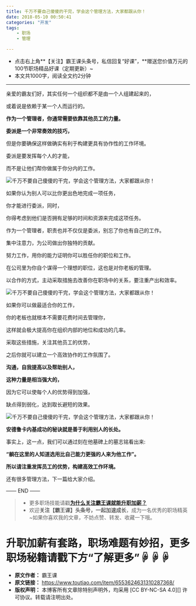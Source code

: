 ```yaml
---
title: 千万不要自己傻傻的干完，学会这个管理方法，大家都跟从你！
date: 2018-05-10 00:50:41
categories: "开发"
tags:
	- 职场
	- 管理

---
```


 *  点击右上角**【关注】霸王课头条号，私信回复“好课”，**赠送您价值万元的100节职场精品好课（定期更新）~
 *  本文共1000字，阅读全文约2分钟

--------------------

亲爱的霸友们好，其实任何一个组织都不是由一个人组建起来的，

或着说是依赖于某一个人而运行的。

**作为一个管理者，你通常需要依靠其他员工的力量。**

**委派是一个非常奏效的技巧，**

但是你要确保这样做确实有利于构建更具有协作性的工作环境。

委派是要发挥每个人的才能，

而不是让他们帮你做属于你分内的工作。

![千万不要自己傻傻的干完，学会这个管理方法，大家都跟从你！][RVBR-UY2U-Q7RB.jpg]

如果你认为别人可以比你更出色地完成一项任务，


你才能进行委派，同时，

你得考虑到他们是否拥有足够的时间和资源来完成这项任务。

作为一个管理者，职责也并不仅仅是委派，别忘了你也有自己的工作。

集中注意力，为公司做出你独特的贡献。

努力工作，用你的能力证明你可以胜任你的职位和工作。

在公司里为你自个谋得一个理想的职位，这也是对你老板的管理。

以合作的方式，主动采取措施去改善你在职场中的关系，要注重产出和效率。

![千万不要自己傻傻的干完，学会这个管理方法，大家都跟从你！][QM67-R3RU-NEN2.jpg]

如果你可以做最适合你的工作，

你的老板也就根本不需要花费时间去管理你，

这样就会极大提高你在组织内部的地位和成功的几率。

采取这些措施，关注其他员工的优势，

之后你就可以建立一个高效协作的工作氛围了。

**沟通，自我提高以及帮助别人，**

**这种力量是相当强大的，**

因为它可以使每个人的优势得到加强，

缺点得到弱化，达到取长避短的效果。

![千万不要自己傻傻的干完，学会这个管理方法，大家都跟从你！][ZYMB-VVQV-7J7R.jpg]

**安德鲁卡内基成功的秘诀就是善于利用别人的长处。**

事实上，这一点，我们可以通过刻在他墓碑上的墓志铭看出来:

**“躺在这里的人知道选用比自己能力更强的人来为他工作”。**

**所以请注重发挥员工的优势，构建高效工作环境。**

还有很多管理方法，下一篇给大家介绍。

—— END ——

>  *  更多职场技能请戳[**为什么关注霸王课就能升职加薪？**][Link 1]
>  *  欢迎**关注【霸王课】头条号，一起加速成长**，成为一名优秀的职场精英~如果你喜欢我的文章，不妨点赞、转发、收藏一下哦。

# 升职加薪有套路，职场难题有妙招，更多职场秘籍请戳下方“了解更多”☟☟☟ #


[RVBR-UY2U-Q7RB.jpg]: /pro/os/crawler/RVBR-UY2U-Q7RB.jpg
[QM67-R3RU-NEN2.jpg]: /pro/os/crawler/QM67-R3RU-NEN2.jpg
[ZYMB-VVQV-7J7R.jpg]: /pro/os/crawler/ZYMB-VVQV-7J7R.jpg
[Link 1]: https://www.toutiao.com/i6499273246439899662/
 *  **原文作者：** 霸王课
 *  **原文链接：** https://www.toutiao.com/item/6553624631310287368/
 *  **版权声明：** 本博客所有文章除特别声明外，均采用 [CC BY-NC-SA 4.0][] 许可协议。转载请注明出处。
